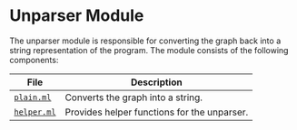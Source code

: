 # Unparser Module

The unparser module is responsible for converting the graph back into a string representation of the program. 
The module consists of the following components:

| File                     | Description                                 |
| ------------------------ | ------------------------------------------- |
| [`plain.ml`](plain.ml)   | Converts the graph into a string.           |
| [`helper.ml`](helper.ml) | Provides helper functions for the unparser. |

